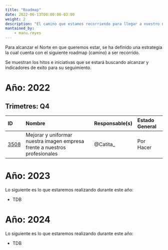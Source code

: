 ```yaml
---
title: "Roadmap"
date: 2022-06-13T00:00:00-03:00
weight: 2
description: "El camino que estamos recorriendo para llegar a nuestro norte."
mantained_by:
    - manu.reyes
---
```


Para alcanzar el Norte en que queremos estar, se ha definido una estrategia la cual cuenta con el siguiente roadmap (camino) a ser recorrido.

Se muestran los hitos e iniciativas que se estará buscando alcanzar y indicadores de exito para su seguimiento.

# Año: 2022

## Trimetres: Q4

| ID                                                                                           | Nombre                                                                     | Responsable(s) | Estado General |
| :------------------------------------------------------------------------------------------- | :------------------------------------------------------------------------- | :------------- | :------------- |
| [3508](https://drive.google.com/drive/folders/1MuY7tATVgqg9SQSMEFfufE3G8x_rdveQ?usp=sharing) | Mejorar y uniformar nuestra imagen empresa frente a nuestros profesionales | @Catita\_      | Por Hacer      |

# Año: 2023

Lo siguiente es lo que estaremos realizando durante este año:

-   TDB

# Año: 2024

Lo siguiente es lo que estaremos realizando durante este año:

-   TDB
